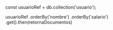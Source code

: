


const usuarioRef = db.collection('usuario');

usuarioRef
.orderBy('nombre')
.orderBy('salario')
.get().then(retornaDocumentos)